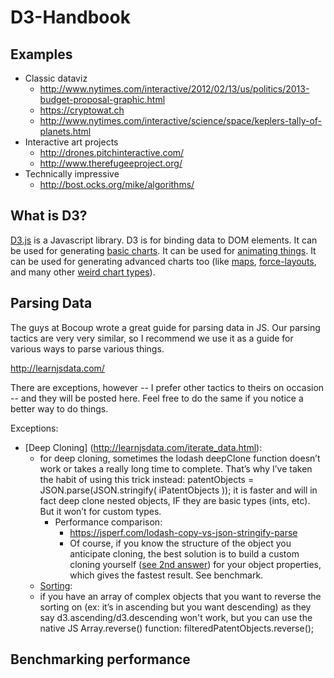 # D3-Handbook

## Examples

- Classic dataviz
	- http://www.nytimes.com/interactive/2012/02/13/us/politics/2013-budget-proposal-graphic.html
	- https://cryptowat.ch
	- http://www.nytimes.com/interactive/science/space/keplers-tally-of-planets.html
- Interactive art projects
	- http://drones.pitchinteractive.com/
	- http://www.therefugeeproject.org/
- Technically impressive
	- http://bost.ocks.org/mike/algorithms/

## What is D3?

[D3.js](http://d3js.org/) is a Javascript library.
D3 is for binding data to DOM elements.
It can be used for generating [basic charts](https://github.com/mbostock/d3/wiki/Gallery#basic-charts).
It can be used for [animating things](http://bl.ocks.org/mbostock/1256572).
It can be used for generating advanced charts too (like [maps](http://bl.ocks.org/r4vi/4185745), [force-layouts](http://bl.ocks.org/mbostock/929623), and many other [weird chart types](http://bost.ocks.org/mike/uberdata/)).

## Parsing Data

The guys at Bocoup wrote a great guide for parsing data in JS. Our parsing tactics are very very similar, so I recommend we use it as a guide for various ways to parse various things.

http://learnjsdata.com/

There are exceptions, however -- I prefer other tactics to theirs on occasion -- and they will be posted here. Feel free to do the same if you notice a better way to do things.

Exceptions:
- [Deep Cloning] (http://learnjsdata.com/iterate_data.html):
	- for deep cloning, sometimes the lodash deepClone function doesn’t work or takes a really long time to complete. That’s why I’ve taken the habit of using this trick instead:
		patentObjects = JSON.parse(JSON.stringify( iPatentObjects ));
	it is faster and will in fact deep clone nested objects, IF they are basic types (ints, etc). But it won’t for custom types.
		- Performance comparison:
			- https://jsperf.com/lodash-copy-vs-json-stringify-parse
			- Of course, if you know the structure of the object you anticipate cloning, the best solution is to build a custom cloning yourself ([see 2nd answer](http://stackoverflow.com/questions/122102/what-is-the-most-efficient-way-to-clone-an-object)) for your object properties, which gives the fastest result. See benchmark.
	- [Sorting](http://learnjsdata.com/iterate_data.html):
	- if you have an array of complex objects that you want to reverse the sorting on (ex: it’s in ascending but you want descending) as they say d3.ascending/d3.descending won't work, but you can use the native JS Array.reverse() function:
		filteredPatentObjects.reverse();


## Benchmarking performance
